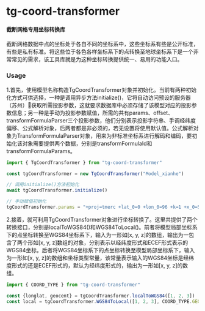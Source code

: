 tg-coord-transformer
========

#### 截断网格专用坐标转换库 ####

截断网格数据中点的坐标处于各自不同的坐标系中，这些坐标系有些是公开标准，有些是私有标准。将这些位于各色各样坐标系下的点转换至地球坐标系下是一个非常常见的需求，该工具库就是为这种坐标转换提供统一、易用的功能入口。

### Usage ###

1.首先，使用模型名称构造TgCoordTransformer对象并初始化。当前有两种初始化方式可供选择，一种是调用异步方法initialize()，它将自动访问预设的服务器（苏州）获取所需投影参数，这就要求数据库中必须存储了该模型对应的投影参数信息；另一种是手动为投影参数赋值，所需的共有params、offset、transformFormulaParser三个投影参数，他们分别表示投影字符串、手调经纬度偏移、公式解析对象，后两者都是非必须的，若无设置将使用默认值。公式解析对象为TransformFormulaParser对象，用来为非标准坐标系进行解码和编码，要初始化该对象需要提供两个数据，分别是transformFormulaId和transformFormulaParams。
```javascript
import { TgCoordTransformer } from "tg-coord-transformer"

const tgCoordTransformer = new TgCoordTransformer("Model_xianhe")

// 调用initialize()方法初始化
await tgCoordTransformer.initialize()

// 手动赋值初始化
tgCoordTransformer.params = "+proj=tmerc +lat_0=0 +lon_0=96 +k=1 +x_0=500000 +y_0=0 +ellps=krass +units=m +no_defs "
```
2.接着，就可利用TgCoordTransformer对象进行坐标转换了。这里共提供了两个转换接口，分别是localToWGS84()和WGS84ToLocal()。前者将模型局部坐标系下的点坐标转换至WGS84坐标系下，输入为一形如[x, y, z]的数组，输出为一包含了两个形如[x, y, z]数组的对象，分别表示以经纬度形式和ECEF形式表示的WGS84坐标。后者将WGS84坐标系下的点坐标转换至模型局部坐标系下，输入为一形如[x, y, z]的数组和坐标类型常量，该常量表示输入的WGS84坐标是经纬度形式的还是ECEF形式的，默认为经纬度形式的，输出为一形如[x, y, z]的数组。
```javascript
import { COORD_TYPE } from "tg-coord-transformer"

const {longlat, geocent} = tgCoordTransformer.localToWGS84([1, 2, 3])
const local = tgCoordTransformer.WGS84ToLocal([1, 2, 3], COORD_TYPE.GEOCENT)
```
